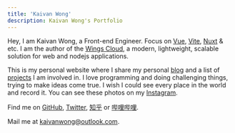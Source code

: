 ```yaml
---
title: 'Kaivan Wong'
description: Kaivan Wong's Portfolio
---
```


Hey, I am Kaivan Wong, a Front-end Engineer. Focus on [Vue](https://vuejs.org/), [Vite](https://vitejs.dev/), [Nuxt](https://nuxt.com/) & etc. I am the author of the [Wings Cloud](https://wingscloud.kaivanwong.me), a modern, lightweight, scalable solution for web and nodejs applications. 

This is my personal website where I share my personal [blog](/blog) and a list of [projects](/projects) I am involved in. I love programming and doing challenging things, trying to make ideas come true. I wish I could see every place in the world and record it. You can see these photos on my [<span i-simple-icons-instagram /></span> Instagram](https://www.instagram.com/kaivan_wong).

Find me on [<span i-simple-icons-github ></span> GitHub](https://github.com/kaivanwong), [<span  i-simple-icons-twitter ></span> Twitter](https://twitter.com/kaivan_wong), [<span i-simple-icons-zhihu></span> 知乎](https://www.zhihu.com/people/kaivanwong) or [<span i-simple-icons-bilibili></span> 哔哩哔哩](https://space.bilibili.com/190014206).

Mail me at [<span i-simple-icons-microsoftoutlook></span> kaivanwong@outlook.com](mailto:kaivanwong@outlook.com).
